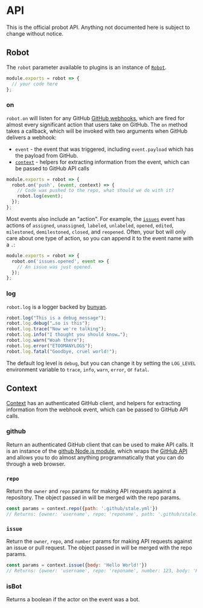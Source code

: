 # API

This is the official probot API. Anything not documented here is subject to change without notice.

## Robot

The `robot` parameter available to plugins is an instance of [`Robot`](/lib/robot.js).

```js
module.exports = robot => {
  // your code here
};
```

### on

`robot.on` will listen for any GitHub [GitHub webhooks](https://developer.github.com/webhooks/), which are fired for almost every significant action that users take on GitHub. The `on` method takes a callback, which will be invoked with two arguments when GitHub delivers a webhook:

- `event` - the event that was triggered, including `event.payload` which has the payload from GitHub.
- [`context`](#context) - helpers for extracting information from the event, which can be passed to GitHub API calls

```js
module.exports = robot => {
  robot.on('push', (event, context) => {
    // Code was pushed to the repo, what should we do with it?
    robot.log(event);
  });
};
```

Most events also include an "action". For example, the [`issues`](https://developer.github.com/v3/activity/events/types/#issuesevent) event has actions of `assigned`, `unassigned`, `labeled`, `unlabeled`, `opened`, `edited`, `milestoned`, `demilestoned`, `closed`, and `reopened`. Often, your bot will only care about one type of action, so you can append it to the event name with a `.`:

```js
module.exports = robot => {
  robot.on('issues.opened', event => {
    // An issue was just opened.
  });
};
```

### log

`robot.log` is a logger backed by [bunyan](https://github.com/trentm/node-bunyan).

```js
robot.log("This is a debug message");
robot.log.debug("…so is this");
robot.log.trace("Now we're talking");
robot.log.info("I thought you should know…");
robot.log.warn("Woah there");
robot.log.error("ETOOMANYLOGS");
robot.log.fatal("Goodbye, cruel world!");
```

The default log level is `debug`, but you can change it by setting the `LOG_LEVEL` environment variable to `trace`, `info`, `warn`, `error`, or `fatal`.

## Context

[Context](/lib/context.js) has an authenticated GitHub client, and helpers for extracting information from the webhook event, which can be passed to GitHub API calls.

### github

Return an authenticated GitHub client that can be used to make API calls. It is an instance of the [github Node.js module](https://github.com/mikedeboer/node-github), which wraps the [GitHub API](https://developer.github.com/v3/) and allows you to do almost anything programmatically that you can do through a web browser.

### `repo`

Return the `owner` and `repo` params for making API requests against a repository. The object passed in will be merged with the repo params.

```js
const params = context.repo({path: '.github/stale.yml'})
// Returns: {owner: 'username', repo: 'reponame', path: '.github/stale.yml'}
```

### `issue`

Return the `owner`, `repo`, and `number` params for making API requests against an issue or pull request. The object passed in will be merged with the repo params.


```js
const params = context.issue({body: 'Hello World!'})
// Returns: {owner: 'username', repo: 'reponame', number: 123, body: 'Hello World!'}
```

### isBot

Returns a boolean if the actor on the event was a bot.
